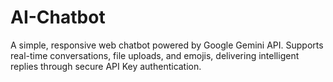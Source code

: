 # AI-Chatbot
A simple, responsive web chatbot powered by Google Gemini API. Supports real-time conversations, file uploads, and emojis, delivering intelligent replies through secure API Key authentication.
